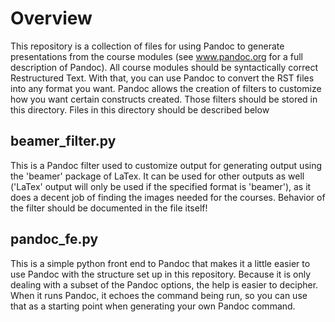 # Overview

This repository is a collection of files for using Pandoc to generate
presentations from the course modules (see www.pandoc.org for a full
description of Pandoc).
All course modules should be syntactically correct Restructured Text.
With that, you can use Pandoc to convert the RST files into any format
you want. Pandoc allows the creation of filters to customize how you
want certain constructs created. Those filters should be stored in
this directory.
Files in this directory should be described below

## beamer_filter.py

This is a Pandoc filter used to customize output for generating 
output using the 'beamer' package of LaTex. It can be used for
other outputs as well ('LaTex' output will only be used if the
specified format is 'beamer'), as it does a decent job of finding
the images needed for the courses.
Behavior of the filter should be documented in the file itself!

## pandoc_fe.py

This is a simple python front end to Pandoc that makes it a little easier
to use Pandoc with the structure set up in this repository. Because
it is only dealing with a subset of the Pandoc options, the help is
easier to decipher. When it runs Pandoc, it echoes the command
being run, so you can use that as a starting point when generating
your own Pandoc command.
